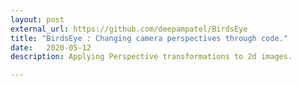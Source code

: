 ```yaml
---
layout: post
external_url: https://github.com/deepampatel/BirdsEye
title: "BirdsEye : Changing camera perspectives through code."
date:   2020-05-12
description: Applying Perspective transformations to 2d images.

---
```

